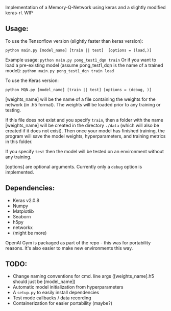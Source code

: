 Implementation of a Memory-Q-Network using keras and a slightly modified keras-rl. WIP




## Usage: 
To use the Tensorflow version (slightly faster than keras version):
```
python main.py [model_name] [train || test]  [options = (load,)]
```
Example usage: `python main.py pong_test1_dqn train`
Or if you want to load a pre-existing model (assume pong_test1_dqn is the name of a trained model):
`python main.py pong_test1_dqn train load`

To use the Keras version:
```
python MQN.py [model_name] [train || test] [options = (debug, )]
```

[weights_name] will be the name of a file containing the weights for the network (in .h5 format). The weights will be loaded prior to any training or testing.

If this file does not exist and you specify `train`, then a folder with the name [weights_name] will be created in the directory `./data` (which will also be created if it does not exist). Then once your model has finished training, the program will save the model weights, hyperparameters, and training metrics in this folder.

If you specify `test` then the model will be tested on an environment without any training.

[options] are optional arguments. Currently only a `debug` option is implemented.

## Dependencies:
* Keras v2.0.8
* Numpy
* Matplotlib
* Seaborn
* h5py
* networkx
* (might be more)

OpenAI Gym is packaged as part of the repo - this was for portability reasons. It's also easier to make new environments this way.

## TODO:
* Change naming conventions for cmd. line args ([weights_name].h5 should just be [model_name])
* Automatic model initialization from hyperparameters
* A `setup.py` to easily install dependencies
* Test mode callbacks / data recording
* Containerization for easier portability (maybe?)
